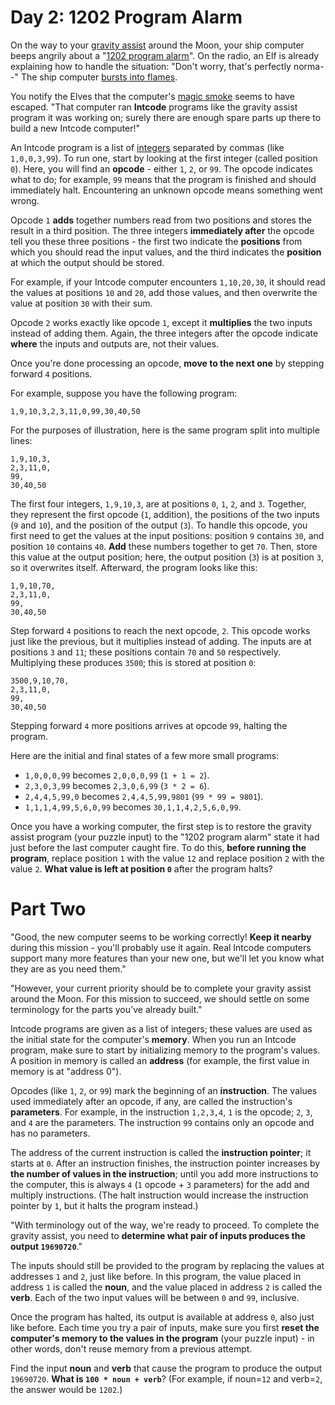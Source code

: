 # Day 2: 1202 Program Alarm
On the way to your [gravity assist](https://en.wikipedia.org/wiki/Gravity_assist) around the Moon, your ship computer 
beeps angrily about a "[1202 program alarm](https://www.hq.nasa.gov/alsj/a11/a11.landing.html#1023832)". On the radio, 
an Elf is already explaining how to handle the situation: "Don't worry, that's perfectly norma--" The ship computer 
[bursts into flames](https://en.wikipedia.org/wiki/Halt_and_Catch_Fire).

You notify the Elves that the computer's [magic smoke](https://en.wikipedia.org/wiki/Magic_smoke) seems to have escaped. 
"That computer ran **Intcode** programs like the gravity assist program it was working on; surely there are enough spare 
parts up there to build a new Intcode computer!"

An Intcode program is a list of [integers](https://en.wikipedia.org/wiki/Integer) separated by commas (like 
`1,0,0,3,99`). To run one, start by looking at the first integer (called position `0`). Here, you will find an 
**opcode** - either `1`, `2`, or `99`. The opcode indicates what to do; for example, `99` means that the program is 
finished and should immediately halt. Encountering an unknown opcode means something went wrong.

Opcode `1` **adds** together numbers read from two positions and stores the result in a third position. The three 
integers **immediately after** the opcode tell you these three positions - the first two indicate the **positions** from 
which you should read the input values, and the third indicates the **position** at which the output should be stored.

For example, if your Intcode computer encounters `1,10,20,30`, it should read the values at positions `10` and `20`, add 
those values, and then overwrite the value at position `30` with their sum.

Opcode `2` works exactly like opcode `1`, except it **multiplies** the two inputs instead of adding them. Again, the 
three integers after the opcode indicate **where** the inputs and outputs are, not their values.

Once you're done processing an opcode, **move to the next one** by stepping forward `4` positions.

For example, suppose you have the following program:
```
1,9,10,3,2,3,11,0,99,30,40,50
```
For the purposes of illustration, here is the same program split into multiple lines:
```
1,9,10,3,
2,3,11,0,
99,
30,40,50
```
The first four integers, `1,9,10,3`, are at positions `0`, `1`, `2`, and `3`. Together, they represent the first opcode 
(`1`, addition), the positions of the two inputs (`9` and `10`), and the position of the output (`3`). To handle this 
opcode, you first need to get the values at the input positions: position `9` contains `30`, and position `10` contains 
`40`. **Add** these numbers together to get `70`. Then, store this value at the output position; here, the output 
position (`3`) is at position `3`, so it overwrites itself. Afterward, the program looks like this:
```
1,9,10,70,
2,3,11,0,
99,
30,40,50
```
Step forward `4` positions to reach the next opcode, `2`. This opcode works just like the previous, but it multiplies 
instead of adding. The inputs are at positions `3` and `11`; these positions contain `70` and `50` respectively. 
Multiplying these produces `3500`; this is stored at position `0`:
```
3500,9,10,70,
2,3,11,0,
99,
30,40,50
```
Stepping forward `4` more positions arrives at opcode `99`, halting the program.

Here are the initial and final states of a few more small programs:
* `1,0,0,0,99` becomes `2,0,0,0,99` (`1 + 1 = 2`).
* `2,3,0,3,99` becomes `2,3,0,6,99` (`3 * 2 = 6`).
* `2,4,4,5,99,0` becomes `2,4,4,5,99,9801` (`99 * 99 = 9801`).
* `1,1,1,4,99,5,6,0,99` becomes `30,1,1,4,2,5,6,0,99`.

Once you have a working computer, the first step is to restore the gravity assist program (your puzzle input) to the 
"1202 program alarm" state it had just before the last computer caught fire. To do this, **before running the program**, 
replace position `1` with the value `12` and replace position `2` with the value `2`. **What value is left at position 
`0`** after the program halts?

# Part Two
"Good, the new computer seems to be working correctly! **Keep it nearby** during this mission - you'll probably use it 
again. Real Intcode computers support many more features than your new one, but we'll let you know what they are as you 
need them."

"However, your current priority should be to complete your gravity assist around the Moon. For this mission to succeed, 
we should settle on some terminology for the parts you've already built."

Intcode programs are given as a list of integers; these values are used as the initial state for the computer's 
**memory**. When you run an Intcode program, make sure to start by initializing memory to the program's values. A 
position in memory is called an **address** (for example, the first value in memory is at "address 0").

Opcodes (like `1`, `2`, or `99`) mark the beginning of an **instruction**. The values used immediately after an opcode, 
if any, are called the instruction's **parameters**. For example, in the instruction `1,2,3,4`, `1` is the opcode; `2`, 
`3`, and `4` are the parameters. The instruction `99` contains only an opcode and has no parameters.

The address of the current instruction is called the **instruction pointer**; it starts at `0`. After an instruction 
finishes, the instruction pointer increases by **the number of values in the instruction**; until you add more 
instructions to the computer, this is always `4` (`1` opcode + `3` parameters) for the add and multiply instructions. 
(The halt instruction would increase the instruction pointer by `1`, but it halts the program instead.)

"With terminology out of the way, we're ready to proceed. To complete the gravity assist, you need to **determine what 
pair of inputs produces the output `19690720`**."

The inputs should still be provided to the program by replacing the values at addresses `1` and `2`, just like before. 
In this program, the value placed in address `1` is called the **noun**, and the value placed in address `2` is called 
the **verb**. Each of the two input values will be between `0` and `99`, inclusive.

Once the program has halted, its output is available at address `0`, also just like before. Each time you try a pair of 
inputs, make sure you first **reset the computer's memory to the values in the program** (your puzzle input) - in other 
words, don't reuse memory from a previous attempt.

Find the input **noun** and **verb** that cause the program to produce the output `19690720`. **What is 
`100 * noun + verb`**? (For example, if noun=`12` and verb=`2`, the answer would be `1202`.)
